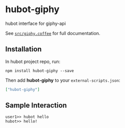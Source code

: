 # hubot-giphy

hubot interface for giphy-api

See [`src/giphy.coffee`](src/giphy.coffee) for full documentation.

## Installation

In hubot project repo, run:

`npm install hubot-giphy --save`

Then add **hubot-giphy** to your `external-scripts.json`:

```json
["hubot-giphy"]
```

## Sample Interaction

```
user1>> hubot hello
hubot>> hello!
```
